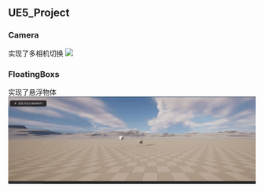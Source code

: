 ## UE5_Project

### Camera

实现了多相机切换
![](https://github.com/Abelabc/UE5_Project/blob/main/Shared_Video/Camera.gif)



### FloatingBoxs

实现了悬浮物体
![](https://github.com/Abelabc/UE5_Project/blob/main/Shared_Video/floatingbox.gif)

